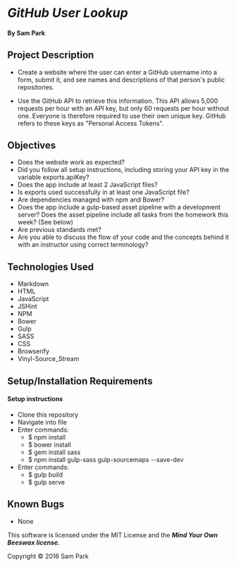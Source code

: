 # _GitHub User Lookup_

#### **By Sam Park**

## Project Description

* Create a website where the user can enter a GitHub username into a form, submit it, and see names and descriptions of that person's public repositories.

* Use the GitHub API to retrieve this information. This API allows 5,000 requests per hour with an API key, but only 60 requests per hour without one. Everyone is therefore required to use their own unique key. GitHub refers to these keys as "Personal Access Tokens".

## Objectives
* Does the website work as expected?
* Did you follow all setup instructions, including storing your API key in the variable exports.apiKey?
* Does the app include at least 2 JavaScript files?
* Is exports used successfully in at least one JavaScript file?
* Are dependencies managed with npm and Bower?
* Does the app include a gulp-based asset pipeline with a development server? Does the asset pipeline include all tasks from the homework this week? (See below)
* Are previous standards met?
* Are you able to discuss the flow of your code and the concepts behind it with an instructor using correct terminology?

## Technologies Used
* Markdown
* HTML
* JavaScript
* JSHint
* NPM
* Bower
* Gulp
* SASS
* CSS
* Browserify
* Vinyl-Source_Stream


## Setup/Installation Requirements


#### Setup instructions
* Clone this repository
* Navigate into file
* Enter commands:
    * $ npm install
    * $ bower install
    * $ gem install sass
    * $ npm install gulp-sass gulp-sourcemaps --save-dev
* Enter commands:
  * $ gulp build
  * $ gulp serve

## Known Bugs
* None

This software is licensed under the MIT License and the **_Mind Your Own Beeswax license._**

Copyright &copy; 2016 Sam Park
